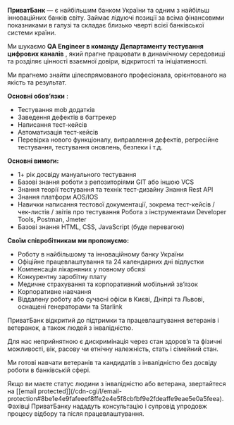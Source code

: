 **ПриватБанк** — є найбільшим банком України та одним з найбільш інноваційних
банків світу. Займає лідуючі позиції за всіма фінансовими показниками в галузі
та складає близько чверті всієї банківської системи країни.

Ми шукаємо **QA Engineer в команду Департаменту тестування цифрових каналів**
, який прагне працювати в динамічному середовищі та розділяє цінності взаємної
довіри, відкритості та ініціативності.

Ми прагнемо знайти цілеспрямованого професіонала, орієнтованого на якість та
результат.

**Основні обов’язки** :

  * Тестування mob додатків
  * Заведення дефектів в багтрекер
  * Написання тест-кейсів
  * Автоматизація тест-кейсів
  * Перевірка нового функціоналу, виправлення дефектів, регресійне тестування, тестування оновлень, безпеки і т.д.

**Основні вимоги:**

  * 1+ рік досвіду мануального тестування
  * Базові знання роботи з репозиторіями GIT або іншою VCS
  * Знання теорії тестування та технік тест-дизайну Знання Rest API
  * Знання платформ AOS/IOS
  * Навички написання тестової документації, зокрема тест-кейсів / чек-листів / звітів про тестування Робота з інструментами Developer Tools, Postman, Jmeter
  * Базові знання HTML, CSS, JavaScript (буде перевагою)

**Своїм співробітникам ми пропонуємо:**

  * Роботу в найбільшому та інноваційному банку України
  * Офіційне працевлаштування та 24 календарних дні відпустки
  * Компенсація лікарняних у повному обсязі
  * Конкурентну заробітну плату
  * Медичне страхування та корпоративний мобільний зв’язок
  * Корпоративне навчання
  * Віддалену роботу або сучасні офіси в Києві, Дніпрі та Львові, оснащені генераторами та Starlink

ПриватБанк відкритий до підтримки та працевлаштування ветеранів i ветеранок, а
також людей з інвалідністю.

Для нас неприйнятною є дискримінація через стан здоров’я та фізичні
можливості, вік, расову чи етнічну належність, стать і сімейний стан.

Ми готові навчати ветеранів та кандидатів з інвалідністю без досвіду роботи в
банківській сфері.

Якщо ви маєте статус людини з інвалідністю або ветерана, звертайтеся на
[[email protected]](/cdn-cgi/l/email-
protection#8be1e4e9fafeeef8ffe2e4e5f8cbfbf9e2fdeaffe9eae5e0a5feea). Фахівці
ПриватБанку нададуть консультацію і супровід упродовж процесу відбору та після
працевлаштування.
